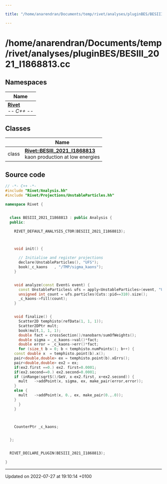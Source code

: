 ```yaml
---

title: "/home/anarendran/Documents/temp/rivet/analyses/pluginBES/BESIII_2021_I1868813.cc"

---
```


# /home/anarendran/Documents/temp/rivet/analyses/pluginBES/BESIII_2021_I1868813.cc



## Namespaces

| Name           |
| -------------- |
| **[Rivet](http://example.org/namespaces/namespacerivet/)** <br>-*- C++ -*-  |

## Classes

|                | Name           |
| -------------- | -------------- |
| class | **[Rivet::BESIII_2021_I1868813](http://example.org/classes/classrivet_1_1besiii__2021__i1868813/)** <br>kaon production at low energies  |




## Source code

```cpp
// -*- C++ -*-
#include "Rivet/Analysis.hh"
#include "Rivet/Projections/UnstableParticles.hh"

namespace Rivet {


  class BESIII_2021_I1868813 : public Analysis {
  public:

    RIVET_DEFAULT_ANALYSIS_CTOR(BESIII_2021_I1868813);



    void init() {

      // Initialise and register projections
      declare(UnstableParticles(), "UFS");
      book(_c_kaons   , "/TMP/sigma_kaons");
    }


    void analyze(const Event& event) {
      const UnstableParticles& ufs = apply<UnstableParticles>(event, "UFS");
      unsigned int count = ufs.particles(Cuts::pid==310).size();
      _c_kaons->fill(count);
    }


    void finalize() {
      Scatter2D temphisto(refData(1, 1, 1));
      Scatter2DPtr mult;
      book(mult,1, 1, 1);
      double fact = crossSection()/nanobarn/sumOfWeights();
      double sigma = _c_kaons->val()*fact;
      double error = _c_kaons->err()*fact;
      for (size_t b = 0; b < temphisto.numPoints(); b++) {
    const double x  = temphisto.point(b).x();
    pair<double,double> ex = temphisto.point(b).xErrs();
    pair<double,double> ex2 = ex;
    if(ex2.first ==0.) ex2. first=0.0001;
    if(ex2.second==0.) ex2.second=0.0001;
    if (inRange(sqrtS()/GeV, x-ex2.first, x+ex2.second)) {
      mult   ->addPoint(x, sigma, ex, make_pair(error,error));
    }
    else {
      mult   ->addPoint(x, 0., ex, make_pair(0.,.0));
    }
      }
    }



    CounterPtr _c_kaons;


  };


  RIVET_DECLARE_PLUGIN(BESIII_2021_I1868813);

}
```


-------------------------------

Updated on 2022-07-27 at 19:10:14 +0100

